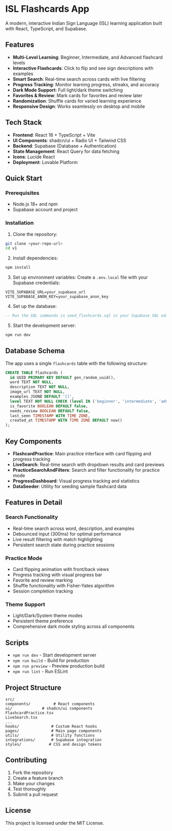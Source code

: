 # ISL Flashcards App

A modern, interactive Indian Sign Language (ISL) learning application built with React, TypeScript, and Supabase.

## Features

- **Multi-Level Learning**: Beginner, Intermediate, and Advanced flashcard levels
- **Interactive Flashcards**: Click to flip and see sign descriptions with examples
- **Smart Search**: Real-time search across cards with live filtering
- **Progress Tracking**: Monitor learning progress, streaks, and accuracy
- **Dark Mode Support**: Full light/dark theme switching
- **Favorites & Review**: Mark cards for favorites and review later
- **Randomization**: Shuffle cards for varied learning experience
- **Responsive Design**: Works seamlessly on desktop and mobile

## Tech Stack

- **Frontend**: React 18 + TypeScript + Vite
- **UI Components**: shadcn/ui + Radix UI + Tailwind CSS
- **Backend**: Supabase (Database + Authentication)
- **State Management**: React Query for data fetching
- **Icons**: Lucide React
- **Deployment**: Lovable Platform

## Quick Start

### Prerequisites
- Node.js 18+ and npm
- Supabase account and project

### Installation

1. Clone the repository:
```bash
git clone <your-repo-url>
cd v1
```

2. Install dependencies:
```bash
npm install
```

3. Set up environment variables:
Create a `.env.local` file with your Supabase credentials:
```env
VITE_SUPABASE_URL=your_supabase_url
VITE_SUPABASE_ANON_KEY=your_supabase_anon_key
```

4. Set up the database:
```sql
-- Run the SQL commands in seed_flashcards.sql in your Supabase SQL editor
```

5. Start the development server:
```bash
npm run dev
```

## Database Schema

The app uses a single `flashcards` table with the following structure:

```sql
CREATE TABLE flashcards (
  id UUID PRIMARY KEY DEFAULT gen_random_uuid(),
  word TEXT NOT NULL,
  description TEXT NOT NULL,
  image_url TEXT NOT NULL,
  examples JSONB DEFAULT '[]',
  level TEXT NOT NULL CHECK (level IN ('beginner', 'intermediate', 'advanced')),
  is_favorite BOOLEAN DEFAULT false,
  needs_review BOOLEAN DEFAULT false,
  last_seen TIMESTAMP WITH TIME ZONE,
  created_at TIMESTAMP WITH TIME ZONE DEFAULT now()
);
```

## Key Components

- **FlashcardPractice**: Main practice interface with card flipping and progress tracking
- **LiveSearch**: Real-time search with dropdown results and card previews
- **PracticeSearchAndFilters**: Search and filter functionality for practice mode
- **ProgressDashboard**: Visual progress tracking and statistics
- **DataSeeder**: Utility for seeding sample flashcard data

## Features in Detail

### Search Functionality
- Real-time search across word, description, and examples
- Debounced input (300ms) for optimal performance
- Live result filtering with match highlighting
- Persistent search state during practice sessions

### Practice Mode
- Card flipping animation with front/back views
- Progress tracking with visual progress bar
- Favorite and review marking
- Shuffle functionality with Fisher-Yates algorithm
- Session completion tracking

### Theme Support
- Light/Dark/System theme modes
- Persistent theme preference
- Comprehensive dark mode styling across all components

## Scripts

- `npm run dev` - Start development server
- `npm run build` - Build for production
- `npm run preview` - Preview production build
- `npm run lint` - Run ESLint

## Project Structure

```
src/
components/          # React components
ui/             # shadcn/ui components
FlashcardPractice.tsx
LiveSearch.tsx
...
hooks/              # Custom React hooks
pages/              # Main page components
utils/              # Utility functions
integrations/       # Supabase integration
styles/            # CSS and design tokens
```

## Contributing

1. Fork the repository
2. Create a feature branch
3. Make your changes
4. Test thoroughly
5. Submit a pull request

## License

This project is licensed under the MIT License.

